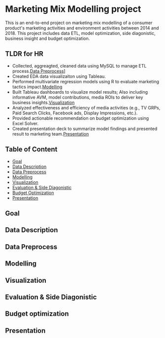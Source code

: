 # Marketing Mix Modelling project
This is an end-to-end project on marketing mix modelling of a consumer product's marketing activities and environment activities between 2014 and 2018.
This project includes data ETL, model optimization, side diagonistic, business insight and budget optimization.

## TLDR for HR
* Collected, aggreagted, cleaned data using MySQL to manage ETL process.[Data Preprocess](#data-preprocess)]
* Created EDA data visualizaiton using Tableau.
* Performed multivariate regression models using R to evaluate marketing tactics impact.[Modelling](#modelling)
* Built Tableau dashboards to visualize model results; Also including informative AVM, model contributions, media ROIs to deliver key business insights.[Visualization](#visualization)
* Analyzed effectiveness and efficiency of media activities (e.g., TV GRPs, Paid Search Clicks, Facebook ads, Display Impressions, etc.).
* Provided actionable recommendation on budget optimization using Excel Solver.
* Created presentation deck to summarize model findings and presented result to marketing team.[Presentation](#presentation)

## Table of Content
* [Goal](#goal)
* [Data Description](#data-description)
* [Data Preprocess](#data-preprocess)
* [Modelling](#modelling)
* [Visualization](#visualization)
* [Evaluation & Side Diagonistic](#evalutaion-&-side-diagnostic)
* [Budget Optimization](#budget-optimization)
* [Presentation](#presentation)

## Goal

## Data Description

## Data Preprocess

## Modelling

## Visualization

## Evaluation & Side Diagonistic

## Budget optimization

## Presentation




